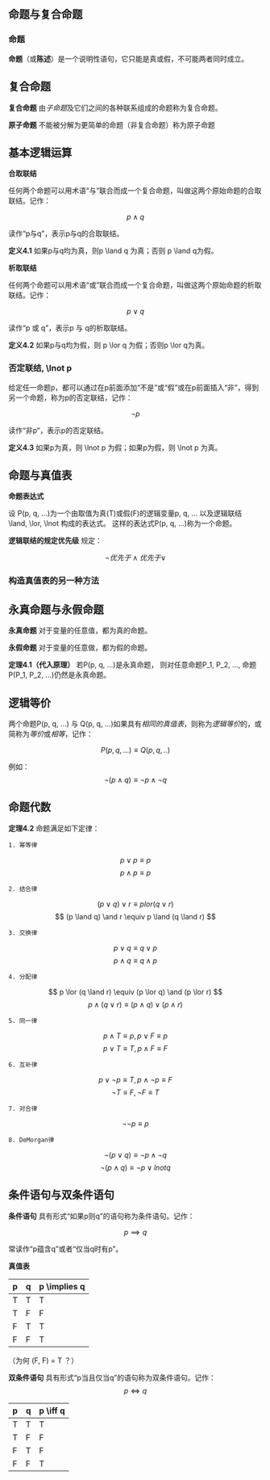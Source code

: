 ## 命题与复合命题

### 命题

**命题**（或**陈述**）是一个说明性语句，它只能是真或假，不可能两者同时成立。

## 复合命题

**复合命题** 由*子命题*及它们之间的各种联系组成的命题称为复合命题。

**原子命题** 不能被分解为更简单的命题（非复合命题）称为原子命题

## 基本逻辑运算

**合取联结**

任何两个命题可以用术语“与”联合而成一个复合命题，叫做这两个原始命题的合取联结。记作：

$$
p \land q
$$

读作“p与q”，表示p与q的合取联结。

**定义4.1** 如果p与q均为真，则p \land q 为真；否则 p \land q为假。

**析取联结**

任何两个命题可以用术语“或”联合而成一个复合命题，叫做这两个原始命题的析取联结。记作：

$$
p \lor q
$$

读作“p 或 q”，表示p 与 q的析取联结。

**定义4.2** 如果p与q均为假，则 p \lor q 为假；否则p \lor q为真。

### 否定联结, \lnot p

给定任一命题p，都可以通过在p前面添加“不是”或“假”或在p前面插入“非”，得到另一个命题，称为p的否定联结，记作：

$$
\lnot p
$$

读作“非p”，表示p的否定联结。

**定义4.3** 如果p为真，则 \lnot p 为假；如果p为假，则 \lnot p 为真。

## 命题与真值表

**命题表达式**

设 P(p, q, ...)为一个由取值为真(T)或假(F)的逻辑变量p, q, ... 以及逻辑联结 \land, \lor, \lnot 构成的表达式。
这样的表达式P(p, q, ...)称为一个命题。

**逻辑联结的规定优先级** 规定：

$$
\lnot 优先于 \land 优先于 \lor
$$

### 构造真值表的另一种方法

## 永真命题与永假命题

**永真命题** 对于变量的任意值，都为真的命题。

**永假命题** 对于变量的任意做，都为假的命题。

**定理4.1（代入原理）** 若P(p, q, ...)是永真命题，
则对任意命题P_1, P_2, ..., 命题P(P_1, P_2, ...)仍然是永真命题。

## 逻辑等价

两个命题P(p, q, ...) 与 Q(p, q, ...)如果具有*相同的真值表*，则称为*逻辑等价*的，或简称为*等价*或*相等*，记作：

$$
P(p, q, ...) \equiv Q(p, q, ..)
$$

例如：
$$
\lnot (p \land q) \equiv \lnot p \land \lnot q
$$

## 命题代数

**定理4.2** 命题满足如下定律：

    1. 幂等律
$$
  p \lor p \equiv p
$$
$$
  p \land p \equiv p
$$

    2. 结合律
$$
  (p \lor q) \lor r \equiv p lor (q \lor r)
$$
$$
  (p \land q) \and r \equiv p \land (q \land r)
$$

    3. 交换律
$$
  p \lor q \equiv q \lor p
$$
$$
  p \land q \equiv q \land p
$$

    4. 分配律
$$
  p \lor (q \land r) \equiv (p \lor q) \and (p \lor r)
$$
$$
  p \land (q \lor r) \equiv (p \land q) \lor (p \land r)
$$

    5. 同一律
$$
  p \land T \equiv p, p \lor F \equiv p
$$
$$
  p \lor T \equiv T, p \land F \equiv F
$$

    6. 互补律
$$
  p \lor \lnot p \equiv T, p \land \lnot p \equiv F
$$
$$
  \lnot T \equiv F, \lnot F \equiv T
$$

    7. 对合律
$$
  \lnot \lnot p \equiv p
$$

    8. DeMorgan律
$$
  \lnot(p \lor q) \equiv \lnot p \land \lnot q
$$
$$
  \lnot(p \land q) \equiv \lnot p \lor lnot q
$$

## 条件语句与双条件语句

**条件语句** 具有形式“如果p则q”的语句称为条件语句。记作：

$$
p \implies q
$$

常读作“p蕴含q”或者“仅当q时有p”。

**真值表**

| p    | q    | p \implies q |
| ---- | ---- | ------------ |
| T    | T    | T            |
| T    | F    | F            |
| F    | T    | T            |
| F    | F    | T            |

（为何 (F, F) = T ？）

**双条件语句** 具有形式“p当且仅当q”的语句称为双条件语句。记作：
$$
p \iff q
$$

| p    | q    | p \iff q |
| ---- | ---- | -------- |
| T    | T    | T        |
| T    | F    | F        |
| F    | T    | F        |
| F    | F    | T        |
